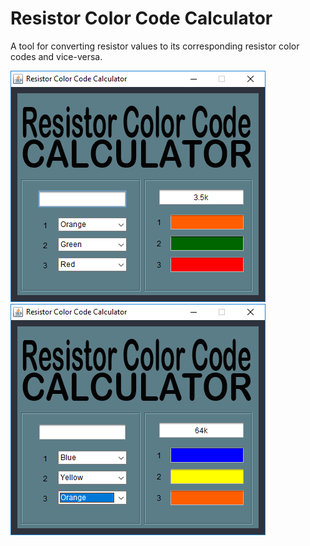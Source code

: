 # Resistor Color Code Calculator

A tool for converting resistor values to its corresponding resistor color codes and vice-versa.

<img src="/screenshot_01.png"/> <img src="/screenshot_02.png"/>
